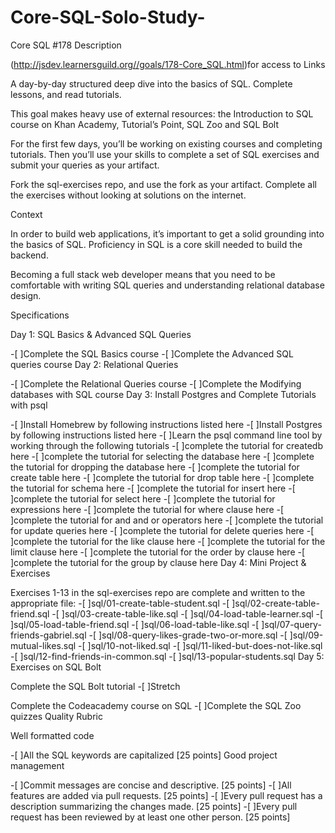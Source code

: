 # Core-SQL-Solo-Study-
Core SQL #178
Description

(http://jsdev.learnersguild.org//goals/178-Core_SQL.html)for access to Links

A day-by-day structured deep dive into the basics of SQL. Complete lessons, and read tutorials.

This goal makes heavy use of external resources: the Introduction to SQL course on Khan Academy, Tutorial’s Point, SQL Zoo and SQL Bolt

For the first few days, you’ll be working on existing courses and completing tutorials. Then you’ll use your skills to complete a set of SQL exercises and submit your queries as your artifact.

Fork the sql-exercises repo, and use the fork as your artifact. Complete all the exercises without looking at solutions on the internet.

Context

In order to build web applications, it’s important to get a solid grounding into the basics of SQL. Proficiency in SQL is a core skill needed to build the backend.

Becoming a full stack web developer means that you need to be comfortable with writing SQL queries and understanding relational database design.

Specifications

Day 1: SQL Basics & Advanced SQL Queries

 -[ ]Complete the SQL Basics course
 -[ ]Complete the Advanced SQL queries course
Day 2: Relational Queries

 -[ ]Complete the Relational Queries course
 -[ ]Complete the Modifying databases with SQL course
Day 3: Install Postgres and Complete Tutorials with psql

 -[ ]Install Homebrew by following instructions listed here
 -[ ]Install Postgres by following instructions listed here
 -[ ]Learn the psql command line tool by working through the following tutorials
 -[ ]complete the tutorial for createdb here
 -[ ]complete the tutorial for selecting the database here
 -[ ]complete the tutorial for dropping the database here
 -[ ]complete the tutorial for create table here
 -[ ]complete the tutorial for drop table here
 -[ ]complete the tutorial for schema here
 -[ ]complete the tutorial for insert here
 -[ ]complete the tutorial for select here
 -[ ]complete the tutorial for expressions here
 -[ ]complete the tutorial for where clause here
 -[ ]complete the tutorial for and and or operators here
 -[ ]complete the tutorial for update queries here
 -[ ]complete the tutorial for delete queries here
 -[ ]complete the tutorial for the like clause here
 -[ ]complete the tutorial for the limit clause here
 -[ ]complete the tutorial for the order by clause here
 -[ ]complete the tutorial for the group by clause here
Day 4: Mini Project & Exercises

 Exercises 1-13 in the sql-exercises repo are complete and written to the appropriate file:
 -[ ]sql/01-create-table-student.sql
 -[ ]sql/02-create-table-friend.sql
 -[ ]sql/03-create-table-like.sql
 -[ ]sql/04-load-table-learner.sql
 -[ ]sql/05-load-table-friend.sql
 -[ ]sql/06-load-table-like.sql
 -[ ]sql/07-query-friends-gabriel.sql
 -[ ]sql/08-query-likes-grade-two-or-more.sql
 -[ ]sql/09-mutual-likes.sql
 -[ ]sql/10-not-liked.sql
 -[ ]sql/11-liked-but-does-not-like.sql
 -[ ]sql/12-find-friends-in-common.sql
 -[ ]sql/13-popular-students.sql
Day 5: Exercises on SQL Bolt

 Complete the SQL Bolt tutorial
-[ ]Stretch

 Complete the Codeacademy course on SQL
 -[ ]Complete the SQL Zoo quizzes
Quality Rubric

Well formatted code

-[ ]All the SQL keywords are capitalized [25 points]
Good project management

-[ ]Commit messages are concise and descriptive. [25 points]
-[ ]All features are added via pull requests. [25 points]
-[ ]Every pull request has a description summarizing the changes made. [25 points]
-[ ]Every pull request has been reviewed by at least one other person. [25 points]
